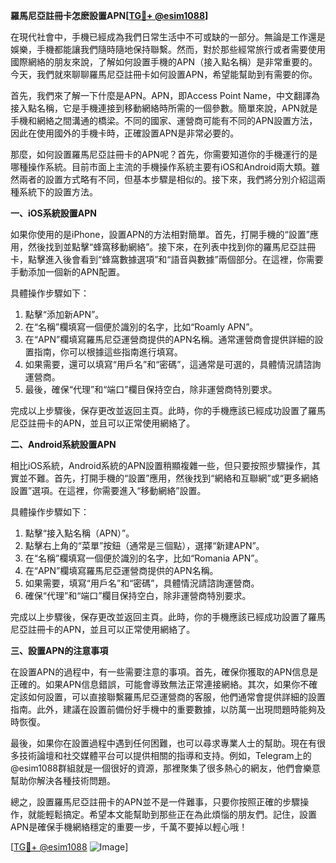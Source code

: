**羅馬尼亞註冊卡怎麽設置APN[[TG💪+ @esim1088](https://t.me/s/esim1088)]**

在現代社會中，手機已經成為我們日常生活中不可或缺的一部分。無論是工作還是娛樂，手機都能讓我們隨時隨地保持聯繫。然而，對於那些經常旅行或者需要使用國際網絡的朋友來說，了解如何設置手機的APN（接入點名稱）是非常重要的。今天，我們就來聊聊羅馬尼亞註冊卡如何設置APN，希望能幫助到有需要的你。

首先，我們來了解一下什麼是APN。APN，即Access Point Name，中文翻譯為接入點名稱，它是手機連接到移動網絡時所需的一個參數。簡單來說，APN就是手機和網絡之間溝通的橋梁。不同的國家、運營商可能有不同的APN設置方法，因此在使用國外的手機卡時，正確設置APN是非常必要的。

那麼，如何設置羅馬尼亞註冊卡的APN呢？首先，你需要知道你的手機運行的是哪種操作系統。目前市面上主流的手機操作系統主要有iOS和Android兩大類。雖然兩者的設置方式略有不同，但基本步驟是相似的。接下來，我們將分別介紹這兩種系統下的設置方法。

**一、iOS系統設置APN**

如果你使用的是iPhone，設置APN的方法相對簡單。首先，打開手機的“設置”應用，然後找到並點擊“蜂窩移動網絡”。接下來，在列表中找到你的羅馬尼亞註冊卡，點擊進入後會看到“蜂窩數據選項”和“語音與數據”兩個部分。在這裡，你需要手動添加一個新的APN配置。

具體操作步驟如下：
1. 點擊“添加新APN”。
2. 在“名稱”欄填寫一個便於識別的名字，比如“Roamly APN”。
3. 在“APN”欄填寫羅馬尼亞運營商提供的APN名稱。通常運營商會提供詳細的設置指南，你可以根據這些指南進行填寫。
4. 如果需要，還可以填寫“用戶名”和“密碼”，這通常是可選的，具體情況請諮詢運營商。
5. 最後，確保“代理”和“端口”欄目保持空白，除非運營商特別要求。

完成以上步驟後，保存更改並返回主頁。此時，你的手機應該已經成功設置了羅馬尼亞註冊卡的APN，並且可以正常使用網絡了。

**二、Android系統設置APN**

相比iOS系統，Android系統的APN設置稍顯複雜一些，但只要按照步驟操作，其實並不難。首先，打開手機的“設置”應用，然後找到“網絡和互聯網”或“更多網絡設置”選項。在這裡，你需要進入“移動網絡”設置。

具體操作步驟如下：
1. 點擊“接入點名稱（APN）”。
2. 點擊右上角的“菜單”按鈕（通常是三個點），選擇“新建APN”。
3. 在“名稱”欄填寫一個便於識別的名字，比如“Romania APN”。
4. 在“APN”欄填寫羅馬尼亞運營商提供的APN名稱。
5. 如果需要，填寫“用戶名”和“密碼”，具體情況請諮詢運營商。
6. 確保“代理”和“端口”欄目保持空白，除非運營商特別要求。

完成以上步驟後，保存更改並返回主頁。此時，你的手機應該已經成功設置了羅馬尼亞註冊卡的APN，並且可以正常使用網絡了。

**三、設置APN的注意事項**

在設置APN的過程中，有一些需要注意的事項。首先，確保你獲取的APN信息是正確的。如果APN信息錯誤，可能會導致無法正常連接網絡。其次，如果你不確定該如何設置，可以直接聯繫羅馬尼亞運營商的客服，他們通常會提供詳細的設置指南。此外，建議在設置前備份好手機中的重要數據，以防萬一出現問題時能夠及時恢復。

最後，如果你在設置過程中遇到任何困難，也可以尋求專業人士的幫助。現在有很多技術論壇和社交媒體平台可以提供相關的指導和支持。例如，Telegram上的@esim1088群組就是一個很好的資源，那裡聚集了很多熱心的網友，他們會樂意幫助你解決各種技術問題。

總之，設置羅馬尼亞註冊卡的APN並不是一件難事，只要你按照正確的步驟操作，就能輕鬆搞定。希望本文能幫助到那些正在為此煩惱的朋友們。記住，設置APN是確保手機網絡穩定的重要一步，千萬不要掉以輕心哦！

[[TG💪+ @esim1088](https://t.me/s/esim1088) ![Image](https://i.postimg.cc/4NQfJmqS/Snipaste-2025-05-13-00-14-12.png)]